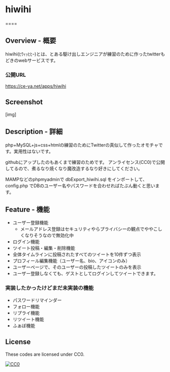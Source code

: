 # hiwihi
====  

## Overview - 概要
hiwihi(ﾋｳｨｯﾋﾋｰ)とは、とある駆け出しエンジニアが練習のために作ったtwitterもどきのwebサービスです。

### 公開URL　
https://ce-ya.net/apps/hiwihi

## Screenshot 
[img]

## Description - 詳細
php+MySQL+js+css+htmlの練習のためにTwitterの真似して作ったオモチャです。実用性はないです。

githubにアップしたのもあくまで練習のためです。
アンライセンス(CC0)で公開してるので、煮るなり焼くなり魔改造するなり好きにしてください。

MAMPなどのphpmyadminで dbExport_hiwihi.sql をインポートして、config.php でDBのユーザー名やパスワードを合わせればたぶん動くと思います。

## Feature - 機能
* ユーザー登録機能
  * メールアドレス登録はセキュリティやらプライバシーの観点でややこしくなりそうなので無効化中
* ログイン機能
* ツイート投稿・編集・削除機能
* 全体タイムラインに投稿されたすべてのツイートを10件ずつ表示
* プロフィール編集機能（ユーザー名、bio、アイコンのみ）
* ユーザーページで、そのユーザーの投稿したツイートのみを表示
* ユーザー登録しなくても、ゲストとしてログインしてツイートできます。

### 実装したかったけどまだ未実装の機能
 * パスワードリマインダー
 * フォロー機能
 * リプライ機能
 * リツイート機能
 * ふぁぼ機能


## License

These codes are licensed under CC0.

[![CC0](http://i.creativecommons.org/p/zero/1.0/88x31.png "CC0")](http://creativecommons.org/publicdomain/zero/1.0/deed.ja)
